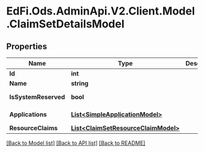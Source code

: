 # EdFi.Ods.AdminApi.V2.Client.Model.ClaimSetDetailsModel

## Properties

Name | Type | Description | Notes
------------ | ------------- | ------------- | -------------
**Id** | **int** |  | [optional] 
**Name** | **string** |  | [optional] 
**IsSystemReserved** | **bool** |  | [optional] [readonly] 
**Applications** | [**List&lt;SimpleApplicationModel&gt;**](SimpleApplicationModel.md) |  | [optional] [readonly] 
**ResourceClaims** | [**List&lt;ClaimSetResourceClaimModel&gt;**](ClaimSetResourceClaimModel.md) |  | [optional] 

[[Back to Model list]](../../README.md#documentation-for-models) [[Back to API list]](../../README.md#documentation-for-api-endpoints) [[Back to README]](../../README.md)

